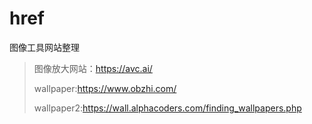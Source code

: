 # href
图像工具网站整理

> 图像放大网站：https://avc.ai/
> 
> wallpaper:https://www.obzhi.com/
> 
> wallpaper2:https://wall.alphacoders.com/finding_wallpapers.php
